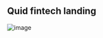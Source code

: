 ## Quid fintech landing

![image](https://github.com/codejesse/Quid/assets/34540877/18b35728-089f-4f0c-9a4c-10fe818cb6cc)